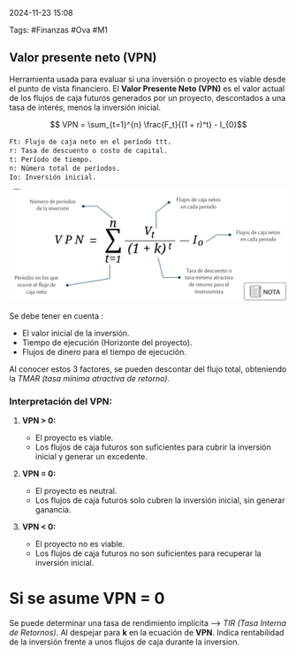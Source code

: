 2024-11-23 15:08

Tags: #Finanzas #Ova #M1 

## Valor presente neto (VPN)

Herramienta usada para evaluar si una inversión o proyecto es viable desde el punto de vista financiero. El **Valor Presente Neto (VPN)** es el valor actual de los flujos de caja futuros generados por un proyecto, descontados a una tasa de interés, menos la inversión inicial.

$$ VPN = \sum_{t=1}^{n} \frac{F_t}{(1 + r)^t} - I_{0}$$

	​Ft: Flujo de caja neto en el período ttt.
	r: Tasa de descuento o costo de capital.
	t: Período de tiempo.
	n: Número total de períodos.
	Io​: Inversión inicial.

![](OvasPics/FO1.png)

Se debe tener en cuenta :

* El valor inicial de la inversión.
* Tiempo de ejecución (Horizonte del proyecto).
* Flujos de dinero para el tiempo de ejecución.

Al conocer estos 3 factores, se pueden descontar del flujo total, obteniendo la _TMAR (tasa mínima atractiva de retorno)_.

### **Interpretación del VPN:**

1. **VPN > 0:**
    
    - El proyecto es viable.
    - Los flujos de caja futuros son suficientes para cubrir la inversión inicial y generar un excedente.
2. **VPN = 0:**
    
    - El proyecto es neutral.
    - Los flujos de caja futuros solo cubren la inversión inicial, sin generar ganancia.
3. **VPN < 0:**
    
    - El proyecto no es viable.
    - Los flujos de caja futuros no son suficientes para recuperar la inversión inicial.


# Si se asume VPN = 0 

Se puede determinar una tasa de rendimiento implícita --> _TIR (Tasa Interna de Retornos)_.  Al despejar para **k** en la ecuación de **VPN**.  Indica rentabilidad de la inversión frente a unos flujos de caja durante la inversion.